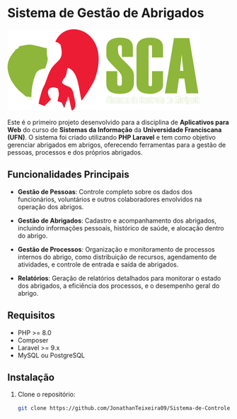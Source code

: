 # Sistema de Gestão de Abrigados

![Logo do Sistema](public/img/logo.png)


Este é o primeiro projeto desenvolvido para a disciplina de **Aplicativos para Web** do curso de **Sistemas da Informação** da **Universidade Franciscana (UFN)**. O sistema foi criado utilizando **PHP Laravel** e tem como objetivo gerenciar abrigados em abrigos, oferecendo ferramentas para a gestão de pessoas, processos e dos próprios abrigados.

## Funcionalidades Principais

- **Gestão de Pessoas**: Controle completo sobre os dados dos funcionários, voluntários e outros colaboradores envolvidos na operação dos abrigos.
  
- **Gestão de Abrigados**: Cadastro e acompanhamento dos abrigados, incluindo informações pessoais, histórico de saúde, e alocação dentro do abrigo.

- **Gestão de Processos**: Organização e monitoramento de processos internos do abrigo, como distribuição de recursos, agendamento de atividades, e controle de entrada e saída de abrigados.

- **Relatórios**: Geração de relatórios detalhados para monitorar o estado dos abrigados, a eficiência dos processos, e o desempenho geral do abrigo.

## Requisitos

- PHP >= 8.0
- Composer
- Laravel >= 9.x
- MySQL ou PostgreSQL

## Instalação

1. Clone o repositório:

   ```bash
   git clone https://github.com/JonathanTeixeira09/Sistema-de-Controle-de-Abrigo.git
